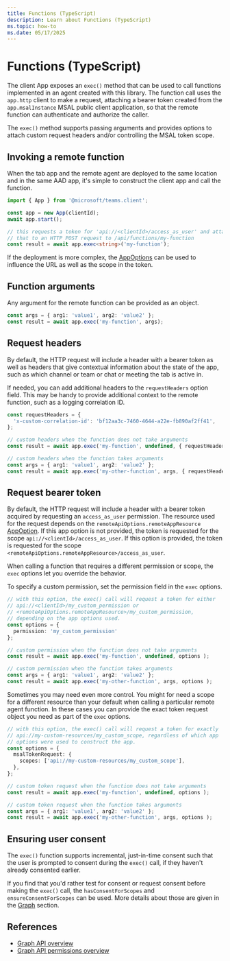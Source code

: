 ```yaml
---
title: Functions (TypeScript)
description: Learn about Functions (TypeScript)
ms.topic: how-to
ms.date: 05/17/2025
---
```


# Functions (TypeScript)

The client App exposes an `exec()` method that can be used to call functions implemented in an agent created with this library. The function call uses the `app.http` client to make a request, attaching a bearer token created from the `app.msalInstance` MSAL public client application, so that the remote function can authenticate and authorize the caller.

The `exec()` method supports passing arguments and provides options to attach custom request headers and/or controlling the MSAL token scope.

## Invoking a remote function
When the tab app and the remote agent are deployed to the same location and in the same AAD app, it's simple to construct the client app and call the function.


```typescript
import { App } from '@microsoft/teams.client';

const app = new App(clientId);
await app.start();

// this requests a token for 'api://<clientId>/access_as_user' and attaches
// that to an HTTP POST request to /api/functions/my-function
const result = await app.exec<string>('my-function');
```

If the deployment is more complex, the [AppOptions](./app-options.md) can be used to influence the URL as well as the scope in the token.

## Function arguments
Any argument for the remote function can be provided as an object.


```typescript
const args = { arg1: 'value1', arg2: 'value2' };
const result = await app.exec('my-function', args);
```


## Request headers
By default, the HTTP request will include a header with a bearer token as well as headers that give contextual information about the state of the app, such as which channel or team or chat or meeting the tab is active in.

If needed, you can add additional headers to the `requestHeaders` option field. This may be handy to provide additional context to the remote function, such as a logging correlation ID.


```typescript
const requestHeaders = {
  'x-custom-correlation-id': 'bf12aa3c-7460-4644-a22e-fb890af2ff41',
};

// custom headers when the function does not take arguments
const result = await app.exec('my-function', undefined, { requestHeaders} );

// custom headers when the function takes arguments
const args = { arg1: 'value1', arg2: 'value2' };
const result = await app.exec('my-other-function', args, { requestHeaders} );
```


## Request bearer token
By default, the HTTP request will include a header with a bearer token acquired by requesting an `access_as_user` permission. The resource used for the request depends on the `remoteApiOptions.remoteAppResource` [AppOption](./app-options.md). If this app option is not provided, the token is requested for the scope `api://<clientId>/access_as_user`. If this option is provided, the token is requested for the scope `<remoteApiOptions.remoteAppResource>/access_as_user`.

When calling a function that requires a different permission or scope, the `exec` options let you override the behavior. 

To specify a custom permission, set the permission field in the `exec` options.


```typescript
// with this option, the exec() call will request a token for either
// api://<clientId>/my_custom_permission or 
// <remoteApiOptions.remoteAppResource>/my_custom_permission, 
// depending on the app options used.
const options = {
  permission: 'my_custom_permission'
};

// custom permission when the function does not take arguments
const result = await app.exec('my-function', undefined, options );

// custom permission when the function takes arguments
const args = { arg1: 'value1', arg2: 'value2' };
const result = await app.exec('my-other-function', args, options );
```


Sometimes you may need even more control. You might for need a scope for a different resource than your default when calling a particular remote agent function. In these cases you can provide the exact token request object you need as part of the `exec` options.


```typescript
// with this option, the exec() call will request a token for exactly
// api://my-custom-resources/my_custom_scope, regardless of which app
// options were used to construct the app.
const options = {
  msalTokenRequest: {
    scopes: ['api://my-custom-resources/my_custom_scope'],
  },
};

// custom token request when the function does not take arguments
const result = await app.exec('my-function', undefined, options );

// custom token request when the function takes arguments
const args = { arg1: 'value1', arg2: 'value2' };
const result = await app.exec('my-other-function', args, options );
```


## Ensuring user consent
The `exec()` function supports incremental, just-in-time consent such that the user is prompted to consent during the `exec()` call, if they haven't already consented earlier.

If you find that you'd rather test for consent or request consent before making the `exec()` call, the `hasConsentForScopes` and  `ensureConsentForScopes` can be used. More details about those are given in the [Graph](./graph.md) section.

## References
- [Graph API overview](/graph/api/overview)
- [Graph API permissions overview](/graph/permissions-reference)